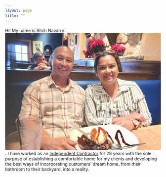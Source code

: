 ```yaml
---
layout: page
title: ""
---
```


Hi! My name is Ritch Navarro. ![Ritch Navarro](/assets/prof_pic.jpg). I have worked as an [Independent Contractor](https://www.irs.gov/businesses/small-businesses-self-employed/independent-contractor-defined) for 28 years with the sole purpose of establishing a comfortable home for my
clients and developing the best ways of incorporating customers' dream home, from their bathroom to their backyard, into a reality. 
